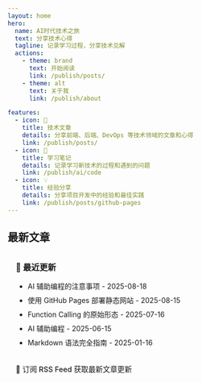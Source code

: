 ```yaml
---
layout: home
hero:
  name: AI时代技术之旅
  text: 分享技术心得
  tagline: 记录学习过程，分享技术见解
  actions:
    - theme: brand
      text: 开始阅读
      link: /publish/posts/
    - theme: alt
      text: 关于我
      link: /publish/about

features:
  - icon: 📝
    title: 技术文章
    details: 分享前端、后端、DevOps 等技术领域的文章和心得
    link: /publish/posts/
  - icon: 🚀
    title: 学习笔记
    details: 记录学习新技术的过程和遇到的问题
    link: /publish/ai/code
  - icon: 💡
    title: 经验分享
    details: 分享项目开发中的经验和最佳实践
    link: /publish/posts/github-pages
---
```


## 最新文章

<div class="vp-raw">
  <div class="custom-block">
    <h3>📖 最近更新</h3>
    <ul>
      <li><a href="/publish/ai/coding-01">AI 辅助编程的注意事项</a> - 2025-08-18</li>
      <li><a href="/publish/posts/github-pages">使用 GitHub Pages 部署静态网站</a> - 2025-08-15</li>
      <li><a href="/publish/ai/function-calling">Function Calling 的原始形态</a> - 2025-07-16</li>
      <li><a href="/publish/ai/code">AI 辅助编程</a> - 2025-06-15</li>
      <li><a href="/publish/posts/markdown-guide">Markdown 语法完全指南</a> - 2025-01-16</li>
    </ul>
    <div class="rss-subscribe">
      <p>📡 <a href="/publish/rss.xml">订阅 RSS Feed</a> 获取最新文章更新</p>
    </div>
  </div>
</div>

<style>
.custom-block {
  padding: 1rem;
  border-radius: 8px;
  background: var(--vp-c-bg-soft);
  border: 1px solid var(--vp-c-divider);
}

.custom-block h3 {
  margin-top: 0;
  margin-bottom: 1rem;
  color: var(--vp-c-text-1);
}

.custom-block ul {
  margin: 0;
  padding-left: 1.5rem;
}

.custom-block li {
  margin-bottom: 0.5rem;
}

.custom-block a {
  color: var(--vp-c-brand);
  text-decoration: none;
}

.custom-block a:hover {
  text-decoration: underline;
}

.rss-subscribe {
  margin-top: 1rem;
  padding-top: 1rem;
  border-top: 1px solid var(--vp-c-divider);
}

.rss-subscribe p {
  margin: 0;
  font-size: 0.9rem;
  color: var(--vp-c-text-2);
}

.rss-subscribe a {
  color: var(--vp-c-brand);
  text-decoration: none;
  font-weight: 500;
}

.rss-subscribe a:hover {
  text-decoration: underline;
}
</style>
